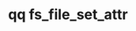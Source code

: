 ---
category: fs
command: fs_file_set_attr
keywords: qq, qq_cli, fs_file_set_attr
optional_options:
- alternate: []
  help: File path
  name: --path
  required: false
- alternate: []
  help: File ID
  name: --id
  required: false
- alternate: []
  help: Stream ID
  name: --stream-id
  required: false
- alternate: []
  help: Stream name
  name: --stream-name
  required: false
- alternate: []
  help: Posix-style file mode (octal)
  name: --mode
  required: false
- alternate: []
  help: File size
  name: --size
  required: false
- alternate: []
  help: File creation time (as RFC 3339 string)
  name: --creation-time
  required: false
- alternate: []
  help: File access time (as RFC 3339 string)
  name: --access-time
  required: false
- alternate: []
  help: File modification time (as RFC 3339 string)
  name: --modification-time
  required: false
- alternate: []
  help: File change time (as RFC 3339 string)
  name: --change-time
  required: false
- alternate: []
  help: File owner as auth_id
  name: --owner
  required: false
- alternate: []
  help: File owner as local user name
  name: --owner-local
  required: false
- alternate: []
  help: File owner as SID
  name: --owner-sid
  required: false
- alternate: []
  help: File owner as NFS UID
  name: --owner-uid
  required: false
- alternate: []
  help: File group as auth_id
  name: --group
  required: false
- alternate: []
  help: File group as local group name
  name: --group-local
  required: false
- alternate: []
  help: File group as SID
  name: --group-sid
  required: false
- alternate: []
  help: File group as NFS GID
  name: --group-gid
  required: false
permalink: /qq-cli-command-guide/fs/fs_file_set_attr.html
positional_options: []
sidebar: qq_cli_command_reference_sidebar
summary: This section explains how to use the <code>qq fs_file_set_attr</code> command.
synopsis: Set file attributes
title: qq fs_file_set_attr
usage: "qq fs_file_set_attr [-h] (--path PATH | --id ID) [--stream-id STREAM_ID |\
  \ --stream-name STREAM_NAME] [--mode MODE] [--size SIZE]\n    [--creation-time CREATION_TIME]\
  \ [--access-time ACCESS_TIME] [--modification-time MODIFICATION_TIME]\n    [--change-time\
  \ CHANGE_TIME] [--owner OWNER | --owner-local OWNER_LOCAL | --owner-sid OWNER_SID\
  \ | --owner-uid OWNER_UID]\n    [--group GROUP | --group-local GROUP_LOCAL | --group-sid\
  \ GROUP_SID | --group-gid GROUP_GID]"
zendesk_source: qq CLI Command Guide

---